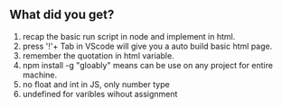 ## What did you get?
1. recap the basic run script in node and implement in html.
2. press '!'+ Tab in VScode will give you a auto build basic html page.
3. remember the quotation in html variable.
4. npm install -g "gloably" means can be use on any project for entire machine.
5. no float and int in JS, only number type
6. undefined for varibles wihout assignment